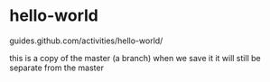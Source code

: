 # hello-world
guides.github.com/activities/hello-world/

this is a copy of the master (a branch) when we save it it will still be separate from the master
